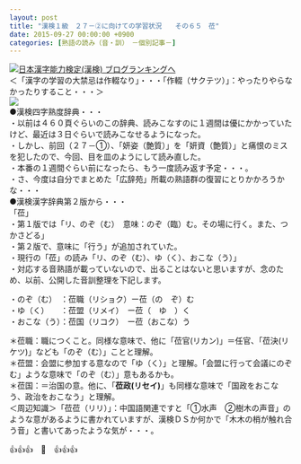 ```yaml
---
layout: post
title: "漢検１級　２７－②に向けての学習状況　　その６５　莅"
date: 2015-09-27 00:00:00 +0900
categories: [熟語の読み（音・訓）　－個別記事－]
---
```


[![](/syuusyuu9701/assets/images/漢検１級-２７－②に向けての学習状況-その６５-莅-br_c_3028_1.gif)](http://blog.with2.net/link.php?1659096:3028 "日本漢字能力検定(漢検) ブログランキングへ")[日本漢字能力検定(漢検) ブログランキングへ](http://blog.with2.net/link.php?1659096:3028)  
＜「漢字の学習の大禁忌は作輟なり」・・・「作輟（サクテツ）」：やったりやらなかったりすること・・・＞  
![](/syuusyuu9701/assets/images/漢検１級-２７－②に向けての学習状況-その６５-莅-b10f0e40404ec7adff793fa009e54cf6.jpg)  
●漢検四字熟度辞典・・・  
・以前は４６０頁ぐらいのこの辞典、読みこなすのに１週間は優にかかっていたけど、最近は３日ぐらいで読みこなせるようになった。  
・しかし、前回（２７－①）、「妍姿（艶質）」を「妍資（艶質）」と痛恨のミスを犯したので、今回、目を皿のようにして読み直した。  
・本番の１週間ぐらい前になったら、もう一度読み返す予定・・・。  
・さ、今度は自分でまとめた「広辞苑」所載の熟語群の復習にとりかかろうかな・・・  
●漢検漢字辞典第２版から・・・  
「莅」  
・第１版では「リ、のぞ（む）　意味：のぞ（臨）む。その場に行く。また、つかさどる」  
・第２版で、意味に「行う」が追加されていた。  
・現行の「莅」の読み「リ、のぞ（む）、ゆ（く）、おこな（う）」  
・対応する音熟語が載っていないので、出ることはないと思いますが、念のため、以前、公開した音訓整理を下記します。  
  
・のぞ（む）　：莅職（リショク）ー莅（の　ぞ）む  
・ゆ（く）　　：莅盟（リメイ）　ー莅（　ゆ　）く　  
・おこな（う）：莅国（リコク）　ー莅（おこな）う　  
  
＊莅職：職につくこと。同様な意味で、他に「莅官(リカン)」＝任官、「莅決(リケツ)」なども「のぞ（む）」ことと理解。  
＊莅盟：会盟に参加する意なので「ゆ（く）」と理解。「会盟に行って会議にのぞむ」ような意味で「のぞ（む）」意もあるかも。  
＊莅国：＝治国の意。他に、「**莅政(リセイ)**」も同様な意味で「国政をおこなう、政治をおこなう」と理解。  
＜周辺知識＞「莅莅（リリ）」：中国語関連ですと「①水声　②樹木の声音」のような意があるように書かれていますが、漢検ＤＳか何かで「木木の梢が触れ合う音」と書いてあったような気が・・・。  
  
👍👍👍　🐑　👍👍👍